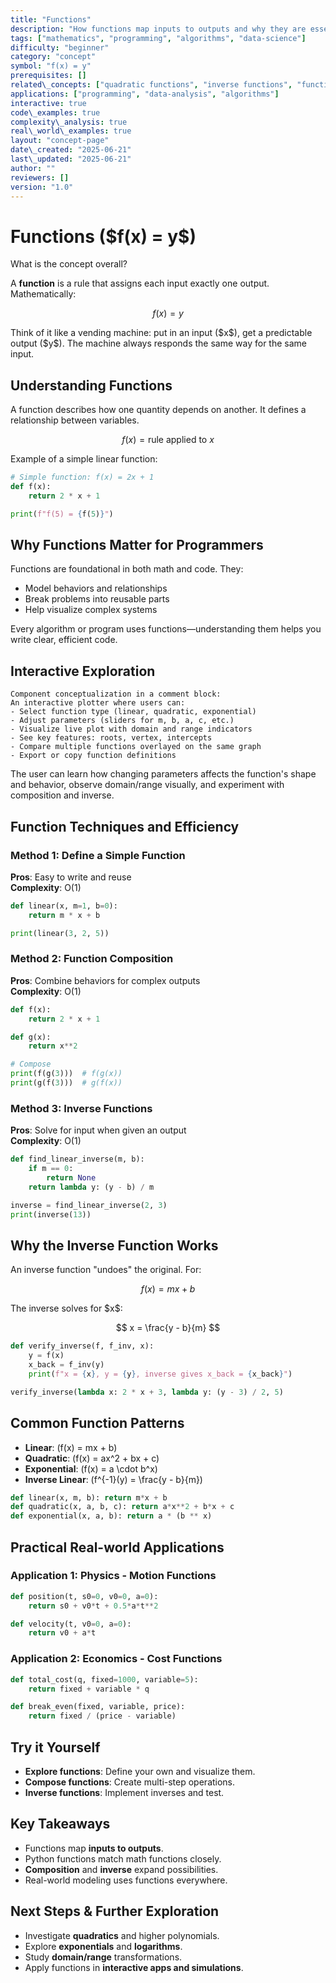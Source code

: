 ```yaml
---
title: "Functions" 
description: "How functions map inputs to outputs and why they are essential in programming and math" 
tags: ["mathematics", "programming", "algorithms", "data-science"] 
difficulty: "beginner" 
category: "concept" 
symbol: "f(x) = y" 
prerequisites: [] 
related\_concepts: ["quadratic functions", "inverse functions", "function composition"] 
applications: ["programming", "data-analysis", "algorithms"] 
interactive: true 
code\_examples: true 
complexity\_analysis: true 
real\_world\_examples: true 
layout: "concept-page" 
date\_created: "2025-06-21" 
last\_updated: "2025-06-21" 
author: "" 
reviewers: [] 
version: "1.0"
---
```


# Functions (\$f(x) = y\$)

What is the concept overall?

A **function** is a rule that assigns each input exactly one output. Mathematically:

$$
f(x) = y
$$

Think of it like a vending machine: put in an input (\$x\$), get a predictable output (\$y\$). The machine always responds the same way for the same input.

## Understanding Functions

A function describes how one quantity depends on another. It defines a relationship between variables.

$$
f(x) = \text{rule applied to } x
$$

Example of a simple linear function:

```python
# Simple function: f(x) = 2x + 1
def f(x):
    return 2 * x + 1

print(f"f(5) = {f(5)}")
```

## Why Functions Matter for Programmers

Functions are foundational in both math and code. They:

- Model behaviors and relationships
- Break problems into reusable parts
- Help visualize complex systems

Every algorithm or program uses functions—understanding them helps you write clear, efficient code.

## Interactive Exploration

```plaintext
Component conceptualization in a comment block:
An interactive plotter where users can:
- Select function type (linear, quadratic, exponential)
- Adjust parameters (sliders for m, b, a, c, etc.)
- Visualize live plot with domain and range indicators
- See key features: roots, vertex, intercepts
- Compare multiple functions overlayed on the same graph
- Export or copy function definitions
```

The user can learn how changing parameters affects the function's shape and behavior, observe domain/range visually, and experiment with composition and inverse.

## Function Techniques and Efficiency

### Method 1: Define a Simple Function

**Pros**: Easy to write and reuse\
**Complexity**: O(1)

```python
def linear(x, m=1, b=0):
    return m * x + b

print(linear(3, 2, 5))
```

### Method 2: Function Composition

**Pros**: Combine behaviors for complex outputs\
**Complexity**: O(1)

```python
def f(x):
    return 2 * x + 1

def g(x):
    return x**2

# Compose
print(f(g(3)))  # f(g(x))
print(g(f(3)))  # g(f(x))
```

### Method 3: Inverse Functions

**Pros**: Solve for input when given an output\
**Complexity**: O(1)

```python
def find_linear_inverse(m, b):
    if m == 0:
        return None
    return lambda y: (y - b) / m

inverse = find_linear_inverse(2, 3)
print(inverse(13))
```

## Why the Inverse Function Works

An inverse function "undoes" the original. For:

$$
f(x) = mx + b
$$

The inverse solves for \$x\$:

$$
x = \frac{y - b}{m}
$$

```python
def verify_inverse(f, f_inv, x):
    y = f(x)
    x_back = f_inv(y)
    print(f"x = {x}, y = {y}, inverse gives x_back = {x_back}")

verify_inverse(lambda x: 2 * x + 3, lambda y: (y - 3) / 2, 5)
```

## Common Function Patterns

- **Linear**: \(f(x) = mx + b\)
- **Quadratic**: \(f(x) = ax^2 + bx + c\)
- **Exponential**: \(f(x) = a \cdot b^x\)
- **Inverse Linear**: \(f^{-1}(y) = \frac{y - b}{m}\)

```python
def linear(x, m, b): return m*x + b
def quadratic(x, a, b, c): return a*x**2 + b*x + c
def exponential(x, a, b): return a * (b ** x)
```

## Practical Real-world Applications

### Application 1: Physics - Motion Functions

```python
def position(t, s0=0, v0=0, a=0):
    return s0 + v0*t + 0.5*a*t**2

def velocity(t, v0=0, a=0):
    return v0 + a*t
```

### Application 2: Economics - Cost Functions

```python
def total_cost(q, fixed=1000, variable=5):
    return fixed + variable * q

def break_even(fixed, variable, price):
    return fixed / (price - variable)
```

## Try it Yourself

- **Explore functions**: Define your own and visualize them.
- **Compose functions**: Create multi-step operations.
- **Inverse functions**: Implement inverses and test.

## Key Takeaways

- Functions map **inputs to outputs**.
- Python functions match math functions closely.
- **Composition** and **inverse** expand possibilities.
- Real-world modeling uses functions everywhere.

## Next Steps & Further Exploration

- Investigate **quadratics** and higher polynomials.
- Explore **exponentials** and **logarithms**.
- Study **domain/range** transformations.
- Apply functions in **interactive apps and simulations**.

